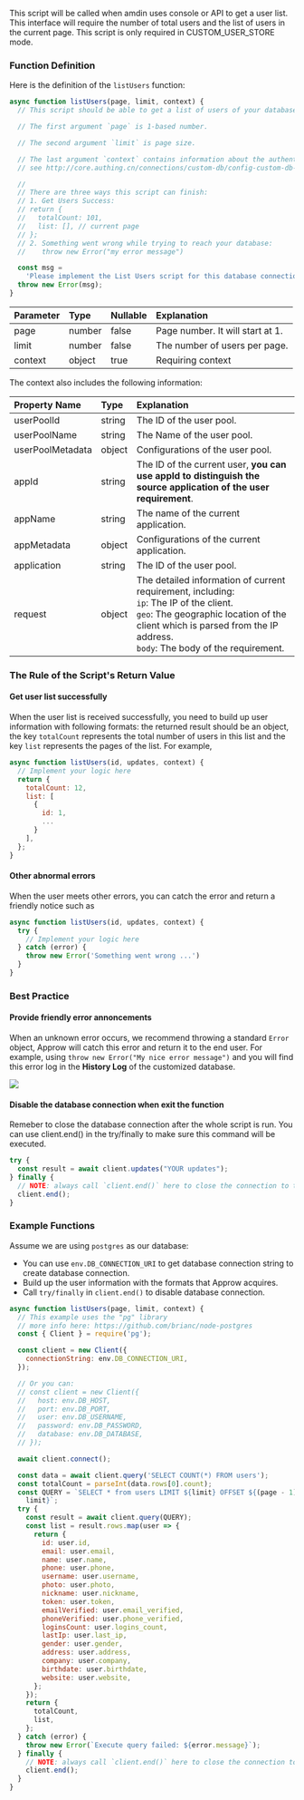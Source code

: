 This script will be called when amdin uses console or API to get a user list. This interface will require the number of total users and the list of users in the current page. This script is only required in CUSTOM_USER_STORE mode.
### Function Definition

Here is the definition of the `listUsers` function:

```javascript
async function listUsers(page, limit, context) {
  // This script should be able to get a list of users of your database.

  // The first argument `page` is 1-based number.

  // The second argument `limit` is page size.

  // The last argument `context` contains information about the authentication context.
  // see http://core.authing.cn/connections/custom-db/config-custom-db-connection.html for more information.

  //
  // There are three ways this script can finish:
  // 1. Get Users Success:
  // return {
  //   totalCount: 101,
  //   list: [], // current page
  // };
  // 2. Something went wrong while trying to reach your database:
  //    throw new Error("my error message")

  const msg =
    'Please implement the List Users script for this database connection';
  throw new Error(msg);
}
```

| Parameter    | Type   | Nullable | Explanation                |
| :------ | :----- | :------- | :------------------ |
| page    | number | false    | Page number. It will start at 1. |
| limit   | number | false    | The number of users per page.          |
| context | object | true     | Requiring context  |


The context also includes the following information:

| Property Name           | Type   | Explanation                                                                                                        |
| :--------------- | :----- | :---------------------------------------------------------------------------------------------------------- |
| userPoolId       | string | The ID of the user pool.                                                                                                   |
| userPoolName     | string | The Name of the user pool.                                                                                                |
| userPoolMetadata | object | Configurations of the user pool.                                                                                          |
| appId            | string | The ID of the current user, **you can use appId to distinguish the source application of the user requirement**.                                               |
| appName          | string | The name of the current application.                                                                                       |
| appMetadata      | object | Configurations of the current application.                                                                                        |
| application      | string | The ID of the user pool.                                                                                                   |
| request          | object | The detailed information of current requirement, including: <br> `ip`: The IP of the client. <br> `geo`: The geographic location of the client which is parsed from the IP address. <br> `body`: The body of the requirement. |

### The Rule of the Script's Return Value

#### Get user list successfully

When the user list is received successfully, you need to build up user information with following formats: the returned result should be an object, the key `totalCount` represents the total number of users in this list and the key `list` represents the pages of the list. For example, 

```javascript
async function listUsers(id, updates, context) {
  // Implement your logic here
  return {
    totalCount: 12,
    list: [
      {
        id: 1,
        ...
      }
    ],
  };
}
```

#### Other abnormal errors

When the user meets other errors, you can catch the error and return a friendly notice such as

```javascript
async function listUsers(id, updates, context) {
  try {
    // Implement your logic here
  } catch (error) {
    throw new Error('Something went wrong ...')
  }
}
```

### Best Practice

#### Provide friendly error annoncements

When an unknown error occurs, we recommend throwing a standard `Error` object, Approw will catch this error and return it to the end user. For example, using `throw new Error("My nice error message")` and you will find this error log in the **History Log** of the customized database.

![](https://cdn.authing.cn/img/20210111163154.png)

#### Disable the database connection when exit the function

Remeber to close the database connection after the whole script is run. You can use client.end() in the try/finally to make sure this command will be executed.

```javascript
try {
  const result = await client.updates("YOUR updates");
} finally {
  // NOTE: always call `client.end()` here to close the connection to the database
  client.end();
}
```

### Example Functions

Assume we are using `postgres` as our database:

- You can use `env.DB_CONNECTION_URI` to get database connection string to create database connection.
- Build up the user information with the formats that Approw acquires.
- Call `try/finally` in `client.end()` to disable database connection.

```javascript
async function listUsers(page, limit, context) {
  // This example uses the "pg" library
  // more info here: https://github.com/brianc/node-postgres
  const { Client } = require('pg');

  const client = new Client({
    connectionString: env.DB_CONNECTION_URI,
  });

  // Or you can:
  // const client = new Client({
  //   host: env.DB_HOST,
  //   port: env.DB_PORT,
  //   user: env.DB_USERNAME,
  //   password: env.DB_PASSWORD,
  //   database: env.DB_DATABASE,
  // });

  await client.connect();

  const data = await client.query('SELECT COUNT(*) FROM users');
  const totalCount = parseInt(data.rows[0].count);
  const QUERY = `SELECT * from users LIMIT ${limit} OFFSET ${(page - 1) *
    limit}`;
  try {
    const result = await client.query(QUERY);
    const list = result.rows.map(user => {
      return {
        id: user.id,
        email: user.email,
        name: user.name,
        phone: user.phone,
        username: user.username,
        photo: user.photo,
        nickname: user.nickname,
        token: user.token,
        emailVerified: user.email_verified,
        phoneVerified: user.phone_verified,
        loginsCount: user.logins_count,
        lastIp: user.last_ip,
        gender: user.gender,
        address: user.address,
        company: user.company,
        birthdate: user.birthdate,
        website: user.website,
      };
    });
    return {
      totalCount,
      list,
    };
  } catch (error) {
    throw new Error(`Execute query failed: ${error.message}`);
  } finally {
    // NOTE: always call `client.end()` here to close the connection to the database
    client.end();
  }
}

```
